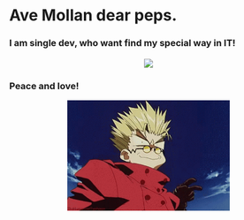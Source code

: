 
<p align="center"> <h1> Ave Mollan dear peps.</h1> </p>

<p align="center"> <h3> I am single dev, who want find my special way in IT! </h3></p>

<p align="center">
<img src="https://media.tenor.com/zDA4V-8xjMkAAAAC/love-eyes.gif" align="center" height="200" />
</p>

<tr>


<p align="center"><h3>Peace and love!</h3><p>
<p align="center">
<img src="vash-cross-fingers.gif" align="center" height="200" />
</p>
